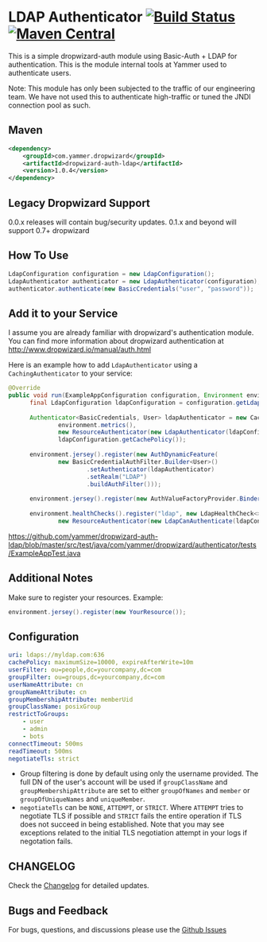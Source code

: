 LDAP Authenticator [![Build Status](https://travis-ci.org/yammer/dropwizard-auth-ldap.svg)](https://travis-ci.org/yammer/dropwizard-auth-ldap) [![Maven Central](https://maven-badges.herokuapp.com/maven-central/com.yammer.dropwizard/dropwizard-auth-ldap/badge.svg)](https://maven-badges.herokuapp.com/maven-central/com.yammer.dropwizard/dropwizard-auth-ldap)
==================

This is a simple dropwizard-auth module using Basic-Auth + LDAP for authentication. This is the module internal tools at Yammer
used to authenticate users.

Note: This module has only been subjected to the traffic of our engineering team. We have not used this to authenticate high-traffic or
tuned the JNDI connection pool as such.

Maven
-----
   
```xml
<dependency>
    <groupId>com.yammer.dropwizard</groupId>
    <artifactId>dropwizard-auth-ldap</artifactId>
    <version>1.0.4</version>
</dependency>
```

Legacy Dropwizard Support
------------------
0.0.x releases will contain bug/security updates.
0.1.x and beyond will support 0.7+ dropwizard

How To Use
----------

```java
LdapConfiguration configuration = new LdapConfiguration();
LdapAuthenticator authenticator = new LdapAuthenticator(configuration);
authenticator.authenticate(new BasicCredentials("user", "password"));
```

Add it to your Service
----------------------

I assume you are already familiar with dropwizard's authentication module.
You can find more information about dropwizard authentication at http://www.dropwizard.io/manual/auth.html

Here is an example how to add `LdapAuthenticator` using a `CachingAuthenticator` to your service:

```java
@Override
public void run(ExampleAppConfiguration configuration, Environment environment) throws Exception {
      final LdapConfiguration ldapConfiguration = configuration.getLdapConfiguration();
    
      Authenticator<BasicCredentials, User> ldapAuthenticator = new CachingAuthenticator<>(
              environment.metrics(),
              new ResourceAuthenticator(new LdapAuthenticator(ldapConfiguration)),
              ldapConfiguration.getCachePolicy());
    
      environment.jersey().register(new AuthDynamicFeature(
              new BasicCredentialAuthFilter.Builder<User>()
                      .setAuthenticator(ldapAuthenticator)
                      .setRealm("LDAP")
                      .buildAuthFilter()));
    
      environment.jersey().register(new AuthValueFactoryProvider.Binder<>(User.class));
    
      environment.healthChecks().register("ldap", new LdapHealthCheck<>(
              new ResourceAuthenticator(new LdapCanAuthenticate(ldapConfiguration))));}
```

https://github.com/yammer/dropwizard-auth-ldap/blob/master/src/test/java/com/yammer/dropwizard/authenticator/tests/ExampleAppTest.java

Additional Notes
----------------------

Make sure to register your resources. Example:

```java
environment.jersey().register(new YourResource());
```
Configuration
-------------

```yml
uri: ldaps://myldap.com:636
cachePolicy: maximumSize=10000, expireAfterWrite=10m
userFilter: ou=people,dc=yourcompany,dc=com
groupFilter: ou=groups,dc=yourcompany,dc=com
userNameAttribute: cn
groupNameAttribute: cn
groupMembershipAttribute: memberUid
groupClassName: posixGroup
restrictToGroups:
    - user
    - admin
    - bots
connectTimeout: 500ms
readTimeout: 500ms
negotiateTls: strict
```

* Group filtering is done by default using only the username provided. The full DN of the user's account will be used
if `groupClassName` and `groupMembershipAttribute` are set to either `groupOfNames` and `member` or `groupOfUniqueNames` 
and `uniqueMember`.
* `negotiateTls` can be `NONE`, `ATTEMPT`, or `STRICT`. Where `ATTEMPT` tries to negotiate TLS if possible and `STRICT` 
fails the entire operation if TLS does not succeed in being established. Note that you may see exceptions related to the
initial TLS negotiation attempt in your logs if negotation fails.


CHANGELOG
---------
Check the [Changelog](https://github.com/yammer/dropwizard-auth-ldap/blob/master/CHANGELOG.md) for detailed updates.

Bugs and Feedback
-----------------
For bugs, questions, and discussions please use the [Github Issues](https://github.com/yammer/dropwizard-auth-ldap/issues)
